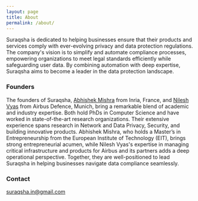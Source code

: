 ```yaml
---
layout: page
title: About
permalink: /about/
---
```


Suraqsha is dedicated to helping businesses ensure that their products and services comply with ever-evolving privacy and data protection regulations. The company's vision is to simplify and automate compliance processes, empowering organizations to meet legal standards efficiently while safeguarding user data. By combining automation with deep expertise, Suraqsha aims to become a leader in the data protection landscape. 

### Founders

The founders of Suraqsha, [Abhishek Mishra](https://miishra.github.io/) from Inria, France, and [Nilesh Vyas](https://www.linkedin.com/in/nilesh-vyas-5993b8153/) from Airbus Defence, Munich, bring a remarkable blend of academic and industry expertise. Both hold PhDs in Computer Science and have worked in state-of-the-art research organizations. Their extensive experience spans research in Network and Data Privacy, Security, and building innovative products. Abhishek Mishra, who holds a Master’s in Entrepreneurship from the European Institute of Technology (EIT), brings strong entrepreneurial acumen, while Nilesh Vyas's expertise in managing critical infrastructure and products for Airbus and its partners adds a deep operational perspective. Together, they are well-positioned to lead Suraqsha in helping businesses navigate data compliance seamlessly. 

### Contact 

[suraqsha.in@gmail.com](mailto:suraqsha.in@gmail.com)
